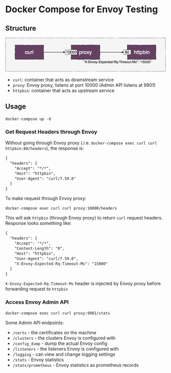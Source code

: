 # Docker Compose for Envoy Testing

## Structure

[![Structure](https://github.com/hpcsc/envoy-compose/raw/master/structure.png)](https://github.com/hpcsc/envoy-compose/raw/master/structure.png)

- `curl`: container that acts as downstream service
- `proxy`: Envoy proxy, listens at port 10000 (Admin API listens at 9901)
- `httpbin`: container that acts as upstream service

## Usage

```
docker-compose up -d
```

### Get Request Headers through Envoy

Without going through Envoy proxy (.i.e. `docker-compose exec curl curl httpbin:80/headers`), the response is:

```
{
  "headers": {
    "Accept": "*/*",
    "Host": "httpbin",
    "User-Agent": "curl/7.59.0"
  }
}
```

To make request through Envoy proxy:

```
docker-compose exec curl curl proxy:10000/headers
```

This will ask `httpbin` (through Envoy proxy) to return `curl` request headers. Response looks something like:

```
{
  "headers": {
    "Accept": "*/*",
    "Content-Length": "0",
    "Host": "httpbin",
    "User-Agent": "curl/7.59.0",
    "X-Envoy-Expected-Rq-Timeout-Ms": "15000"
  }
}
```

`X-Envoy-Expected-Rq-Timeout-Ms` header is injected by Envoy proxy before forwarding request to `httpbin`

### Access Envoy Admin API

```
docker-compose exec curl curl proxy:9901/stats
```

Some Admin API endpoints:

- `/certs` - the certificates on the machine
- `/clusters` - the clusters Envoy is configured with
- `/config_dump` - dump the actual Envoy config
- `/listeners` - the listeners Envoy is configured with
- `/logging` - can view and change logging settings
- `/stats` - Envoy statistics
- `/stats/prometheus` - Envoy statistics as prometheus records
